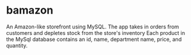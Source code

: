 # bamazon
An Amazon-like storefront using MySQL. The app takes in orders from customers and depletes stock from the store's inventory 
Each product in the MySql database contains an id, name, department name, price, and quantity.

